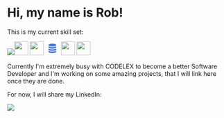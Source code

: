 <h1>Hi, my name is Rob!</h1> 

This is my current skill set:

<img height="32" idth="32" src="https://camo.githubusercontent.com/141c1a5f427a31b616890bd40619c350e135df58/68747470733a2f2f64657669636f6e2e6465762f64657669636f6e2e6769742f69636f6e732f6373686172702f6373686172702d6f726967696e616c2e737667"><img height="32" width="32" src="https://github.githubassets.com/images/modules/logos_page/GitHub-Mark.png" />
<img height="32" width="32" src="https://cdn.jsdelivr.net/npm/simple-icons@v3/icons/dot-net.svg" />
<img height="32" width="32" src="https://raw.githubusercontent.com/github/explore/80688e429a7d4ef2fca1e82350fe8e3517d3494d/topics/sql/sql.png" />
<img height="32" width="32" src="https://d1yjjnpx0p53s8.cloudfront.net/styles/logo-thumbnail/s3/102016/untitled-1_115.jpg?itok=JR4ZJKAV" />
<img height="32" width="32" src="https://dyltqmyl993wv.cloudfront.net/assets/stacks/dotnet-sdk/img/dotnet-sdk-stack-220x234.png" />


<p>Currently I'm extremely busy with CODELEX to become a better Software Developer and I'm working on some amazing projects, that I will link here once they are done.</p>
<p>For now, I will share my LinkedIn: </p><a href="https://www.linkedin.com/in/robertssilins/" target="blank"><img src="https://www.iconsdb.com/icons/preview/royal-blue/linkedin-6-xxl.png" width="60 height="60"</a>


